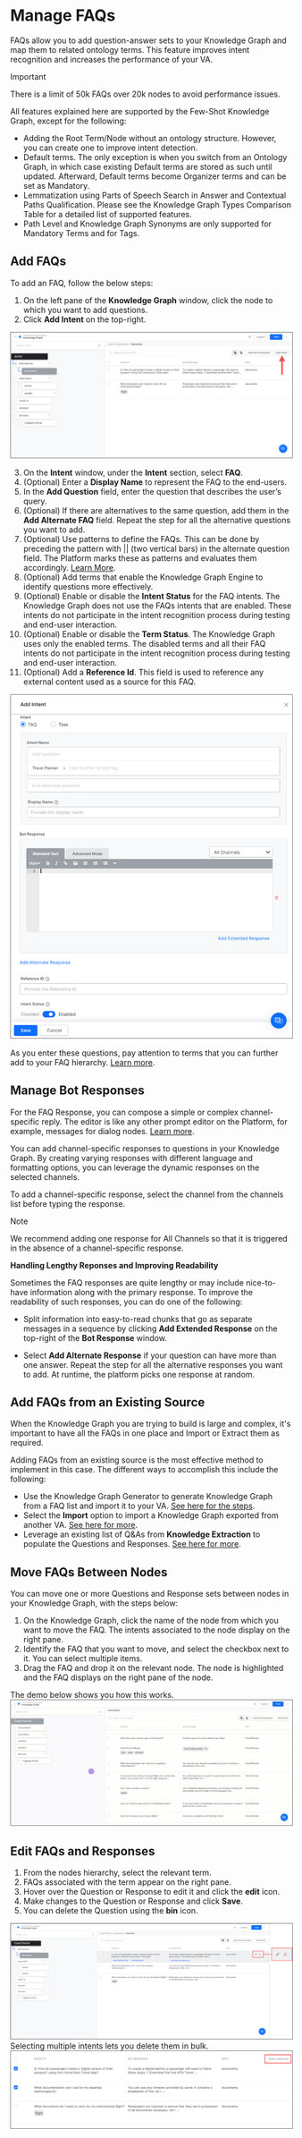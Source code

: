 # Manage FAQs

FAQs allow you to add question-answer sets to your Knowledge Graph and map them to related ontology terms. This feature improves intent recognition and increases the performance of your VA.

<div class="admonition warning">
<p class="admonition-title">Important</p>
<p>There is a limit of 50k FAQs over 20k nodes to avoid performance issues.</p>
</div>

All features explained here are supported by the Few-Shot Knowledge Graph, except for the following:

* Adding the Root Term/Node without an ontology structure. However, you can create one to improve intent detection.
* Default terms. The only exception is when you switch from an Ontology Graph, in which case existing Default terms are stored as such until updated. Afterward, Default terms become Organizer terms and can be set as Mandatory.
* Lemmatization using Parts of Speech Search in Answer and Contextual Paths Qualification. Please see the Knowledge Graph Types Comparison Table for a detailed list of supported features.
* Path Level and Knowledge Graph Synonyms are only supported for Mandatory Terms and for Tags.

## Add FAQs
To add an FAQ, follow the below steps:

1. On the left pane of the **Knowledge Graph** window, click the node to which you want to add questions.
2. Click **Add Intent** on the top-right.
<img src="../../automation/use-cases/images/add-faq-intent.png" alt="add faq intent" title="add faq intent" style="border: 1px solid gray; zoom:75%;">

3. On the **Intent** window, under the **Intent** section, select **FAQ**.
4. (Optional) Enter a **Display Name** to represent the FAQ to the end-users.
5. In the **Add Question** field, enter the question that describes the user’s query.
6. (Optional) If there are alternatives to the same question, add them in the **Add Alternate FAQ** field. Repeat the step for all the alternative questions you want to add.
7. (Optional) Use patterns to define the FAQs. This can be done by preceding the pattern with || (two vertical bars) in the alternate question field. The Platform marks these as patterns and evaluates them accordingly. [Learn More](https://developer.kore.ai/docs/bots/how-tos/how-to-use-patterns-for-intents-entities/).
8. (Optional) Add terms that enable the Knowledge Graph Engine to identify questions more effectively.
9. (Optional) Enable or disable the **Intent Status** for the FAQ intents. The Knowledge Graph does not use the FAQs intents that are enabled. These intents do not participate in the intent recognition process during testing and end-user interaction.
10. (Optional) Enable or disable the **Term Status**. The Knowledge Graph uses only the enabled terms. The disabled terms and all their FAQ intents do not participate in the intent recognition process during testing and end-user interaction.
11. (Optional) Add a **Reference Id**. This field is used to reference any external content used as a source for this FAQ.
<img src="../../automation/use-cases/images/add-faq-form.png" alt="add faq form" title="add faq form" style="border: 1px solid gray; zoom:75%;">

As you enter these questions, pay attention to terms that you can further add to your FAQ hierarchy. [Learn more](https://developer.kore.ai/docs/bots/bot-builder-tool/knowledge-task/creating-a-knowledge-graph/?preview_id=18007&preview_nonce=70f4e3338c&post_format=standard&_thumbnail_id=-1&preview=true#).


## Manage Bot Responses

For the FAQ Response, you can compose a simple or complex channel-specific reply. The editor is like any other prompt editor on the Platform, for example, messages for dialog nodes. [Learn more](https://developer.kore.ai/docs/bots/bot-builder-tool/dialog-task/prompt-editor/). 

You can add channel-specific responses to questions in your Knowledge Graph. By creating varying responses with different language and formatting options, you can leverage the dynamic responses on the selected channels. 

To add a channel-specific response, select the channel from the channels list before typing the response.

<div class="admonition note">
<p class="admonition-title">Note</p>
<p>We recommend adding one response for All Channels so that it is triggered in the absence of a channel-specific response.</p>
</div>

**Handling Lengthy Reponses and Improving Readability**

Sometimes the FAQ responses are quite lengthy or may include nice-to-have information along with the primary response. To improve the readability of such responses, you can do one of the following:

* Split information into easy-to-read chunks that go as separate messages in a sequence by clicking **Add Extended Response** on the top-right of the **Bot Response** window.

* Select **Add Alternate Response** if your question can have more than one answer. Repeat the step for all the alternative responses you want to add. At runtime, the platform picks one response at random.

## Add FAQs from an Existing Source

When the Knowledge Graph you are trying to build is large and complex, it's important to have all the FAQs in one place and Import or Extract them as required. 

Adding FAQs from an existing source is the most effective method to implement in this case. The different ways to accomplish this include the following:

* Use the Knowledge Graph Generator to generate Knowledge Graph from a FAQ list and import it to your VA. [See here for the steps](https://developer.kore.ai/docs/bots/bot-builder-tool/knowledge-task/generation-of-ontology/).
* Select the **Import** option to import a Knowledge Graph exported from another VA. [See here for more](https://developer.kore.ai/docs/bots/bot-builder-tool/knowledge-task/importing-the-bot-ontology-from-csv-or-json/).
* Leverage an existing list of Q&As from **Knowledge Extraction** to populate the Questions and Responses. [See here for more](https://developer.kore.ai/docs/bots/bot-builder-tool/knowledge-task/knowledge-extraction-service/).

## Move FAQs Between Nodes

You can move one or more Questions and Response sets between nodes in your Knowledge Graph, with the steps below:

1. On the Knowledge Graph, click the name of the node from which you want to move the FAQ. The intents associated to the node display on the right pane.
2. Identify the FAQ that you want to move, and select the checkbox next to it. You can select multiple items.
3. Drag the FAQ and drop it on the relevant node. The node is highlighted and the FAQ displays on the right pane of the node.

The demo below shows you how this works.
<img src="../../automation/use-cases/images/move-faq-to-new-node.gif" alt="move faq between nodes demo" title="move faq between nodes demo" style="border: 1px solid gray; zoom:75%;">

## Edit FAQs and Responses

1. From the nodes hierarchy, select the relevant term.
2. FAQs associated with the term appear on the right pane.
3. Hover over the Question or Response to edit it and click the **edit** icon.
4. Make changes to the Question or Response and click **Save**.
5. You can delete the Question using the **bin** icon.
<img src="../../automation/use-cases/images/edit-delete-faq-responses.png" alt="edit or delete faq responses" title="edit or delete faq responses" style="border: 1px solid gray; zoom:75%;">
Selecting multiple intents lets you delete them in bulk.
<img src="../../automation/use-cases/images/delete-multiple-intents.png" alt="delete selected intents" title="delete selected intents" style="border: 1px solid gray; zoom:75%;">

